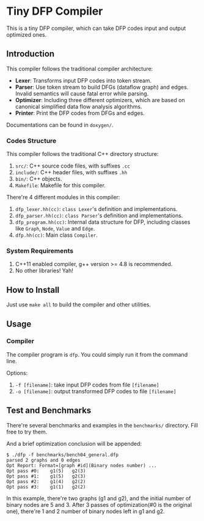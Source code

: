 # Tiny DFP Compiler

This is a tiny DFP compiler, which can take DFP codes input and output optimized ones.

## Introduction

This compiler follows the traditional compiler architecture:

- **Lexer**: Transforms input DFP codes into token stream.
- **Parser**: Use token stream to build DFGs (dataflow graph) and edges. Invalid semantics will cause fatal error while parsing.
- **Optimizer**: Including three different optimizers, which are based on canonical simplified data flow analysis algorithms.
- **Printer**: Print the DFP codes from DFGs and edges.

Documentations can be found in `doxygen/`.

### Codes Structure

This compiler follows the traditional C++ directory structure:

1. `src/`: C++ source code files, with suffixes `.cc`
2. `include/`: C++ header files, with suffixes `.hh`
3. `bin/`: C++ objects.
4. `Makefile`: Makefile for this compiler.

There're 4 different modules in this compiler:

1. `dfp_lexer.hh(cc)`: `class Lexer`'s definition and implementations.
2. `dfp_parser.hh(cc)`: `class Parser`'s definition and implementations.
3. `dfp_program.hh(cc)`: Internal data structure for DFP, including classes like `Graph`, `Node`, `Value` and `Edge`.
4. `dfp.hh(cc)`: Main class `Compiler`.

### System Requirements

1. C++11 enabled compiler, g++ version >= 4.8 is recommended.
2. No other libraries! Yah!

## How to Install

Just use `make all` to build the compiler and other utilities.

## Usage

### Compiler

The compiler program is `dfp`. You could simply run it from the command line.

Options:
1. `-f [filename]`: take input DFP codes from file `[filename]`
2. `-o [filename]`: output transformed DFP codes to file `[filename]`

## Test and Benchmarks

There're several benchmarks and examples in the `benchmarks/` directory. Fill free to try them.

And a brief optimization conclusion will be appended:

```
$ ./dfp -f benchmarks/bench04_general.dfp
parsed 2 graphs and 0 edges
Opt Report:	Format=[graph #id](Binary nodes number) ...
Opt pass #0:	g1(5)	g2(3)
Opt pass #1:	g1(5)	g2(3)
Opt pass #2:	g1(4)	g2(2)
Opt pass #3:	g1(1)	g2(2)
```

In this example, there're two graphs (g1 and g2), and the initial number of binary nodes are 5 and 3. After 3 passes of optimization(#0 is the original one), there're 1 and 2 number of binary nodes left in g1 and g2.
